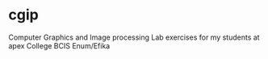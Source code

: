 # cgip
Computer Graphics and Image processing Lab exercises for my students at apex College BCIS Enum/Efika

